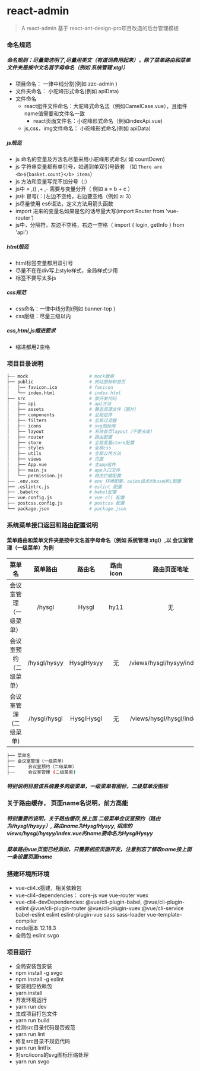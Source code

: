 # react-admin
> A react-admin
基于 react-ant-design-pro项目改造的后台管理模板

### 命名规范
##### 命名规则：尽量简洁明了,尽量用英文（有道词典用起来），除了菜单路由和菜单文件夹是按中文名首字母命名（例如 系统管理 xtgl）
- 项目命名： 一律中线分割(例如 zzc-admin )
- 文件夹命名： 小驼峰形式命名(例如 apiData)
- 文件命名
  - react组件文件命名：大驼峰式命名法（例如CamelCase.vue），且组件name值需要和文件名一致
	- react页面文件名：小驼峰形式命名（例如indexApi.vue)
  - js,css，img文件命名： 小驼峰形式命名(例如 apiData)

##### js规范
- js 命名的变量及方法名尽量采用小驼峰形式命名( 如 countDown)
- js 字符串变量都有单引号，如遇到单双引号嵌套
（如 `There are <b>${basket.count}</b> items`）
- js 方法和变量写完不加分号（;）
- js中 = ,() ,+ ,- 需要与变量分开（ 例如  a = b + c ）
- js中 冒号(：)左边不空格，右边要空格（例如 a: 3）
- js尽量使用 es6语法，定义方法用箭头函数
- import 进来的变量名如果是包的话尽量大写(import Router from 'vue-router')
- js中，分隔符，左边不空格，右边一空格（ import { login, getInfo } from 'api'）

##### html规范
- html标签变量都用双引号
- 尽量不在在div写上style样式，全局样式少用
- 标签不要写太多js

##### css规范
- css命名：一律中线分割(例如 banner-top )
- css层级：尽量三级以内

##### css,html,js缩进要求
- 缩进都用2空格

### 项目目录说明

```bash
├── mock                       # mock数据
├── public                     # 网站图标和首页
│   │── favicon.ico            # favicon
│   └── index.html             # index.html
├── src                        # 放开发代码
│   ├── api                    # api方法
│   ├── assets                 # 静态资源文件（图片）
│   ├── components             # 全局组件
│   ├── filters                # 全局过滤器
│   ├── icons                  # svg图标库
│   ├── layout                 # 系统首页layout（不要去改）
│   ├── router                 # 路由配置
│   ├── store                  # 全局变量store配置
│   ├── styles                 # 全局css
│   ├── utils                  # 全局公用方法
│   ├── views                  # 页面
│   ├── App.vue                # 主app组件
│   ├── main.js                # app入口文件
│   └── permission.js          # 路由拦截配置
├── .env.xxx                   # env 环境配置，axios请求的baseURL配置
├── .eslintrc.js               # eslint 配置
├── .babelrc                   # babel配置
├── vue.config.js              # vue-cli 配置
├── postcss.config.js          # postcss 配置
└── package.json               # package.json 
```

###  系统菜单接口返回和路由配置说明
#### 菜单路由和菜单文件夹是按中文名首字母命名（例如 系统管理 xtgl）,以 会议室管理（一级菜单）为例
| 菜单名                 | 菜单路由                 |  路由名                | 路由icon              | 路由页面地址                 |
| :------------------:  | :------------------:    | :------------------:  | :------------------: | :------------------:       |
| 会议室管理（一级菜单）    | /hysgl                  | Hysgl	                | hy11                 | 无                         |   
| 会议室预约（二级菜单）    | /hysgl/hysyy            | HysglHysyy            | 无               |  /views/hysgl/hysyy/index.vue  |
| 会议室管理 (二级菜单)    |  /hysgl/hysgl           | HysglHysgl            | 无                 | /views/hysgl/hysgl/index.vue  |
```bash
├── 菜单名   			
├── 会议室管理（一级菜单）      
├── 	会议室预约（二级菜单）     
├── 	会议室管理 (二级菜单)     
```
##### 特别说明目前该系统最多两级菜单，一级菜单有图标，二级菜单没图标
### 关于路由缓存， 页面name名说明，前方高能
##### 特别重要的说明，关于路由缓存,按上面 二级菜单会议室预约（路由为/hysgl/hysyy）, 路由name为HysglHysyy, 相应的views/hysgl/hysyy/index.vue的name要命名为HysglHysyy
#####  菜单路由vue页面已经添加，只需要相应页面开发，注意别忘了修改name按上面一条设置页面name

### 搭建环境所环境
- vue-cli4.x搭建，相关依赖包
- vue-cli4-dependencies：
  core-js
  vue 
  vue-router
  vuex
- vue-cli4-devDependencies: 
  @vue/cli-plugin-babel, 
  @vue/cli-plugin-eslint
  @vue/cli-plugin-router
  @vue/cli-plugin-vuex
  @vue/cli-service
  babel-eslint
  eslint
  eslint-plugin-vue
  sass
  sass-loader
  vue-template-compiler
- node版本 
  12.18.3
- 全局包
  eslint
  svgo


### 项目运行
- 全局安装包安装
- npm install -g svgo
- npm install -g eslint
- 安装相应依赖包
- yarn install
- 开发环境运行
- yarn run dev
- 生成项目打包文件
- yarn run build
- 检测src目录代码是否规范
- yarn run lint
- 修复src目录不规范代码
- yarn run lintfix
- 对src/icons的svg图标压缩处理
- yarn run svgo

